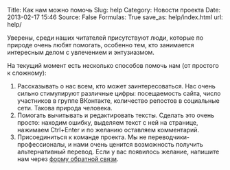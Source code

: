 Title: Как нам можно помочь
Slug: help
Category: Новости проекта
Date: 2013-02-17 15:46
Source: False
Formulas: True
save_as: help/index.html
url: help/

Уверены, среди наших читателей присутствуют люди, которые по природе очень любят помогать, особенно тем, кто занимается интересным делом с увлечением и энтузиазмом.

На текущий момент есть несколько способов помочь нам (от простого к сложному):

 1. Рассказывать о нас всем, кто может заинтересоваться. Нас очень сильно стимулируют различные цифры: посещаемость сайта, число участников в группе ВКонтакте, количество репостов в социальные сети. Такова природа человека.
 2. Помогать вычитывать и редактировать тексты. Сделать это очень просто: находим ошибку, выделяем текст с ней на странице, нажимаем Ctrl+Enter и по желанию оставляем комментарий.
 3. Присоединиться к команде проекта. Мы не переводчики-профессионалы, и нами очень ценится возможность получить альтернативный перевод. Если у вас появилось желание, напишите нам через [форму обратной связи](/contact).
